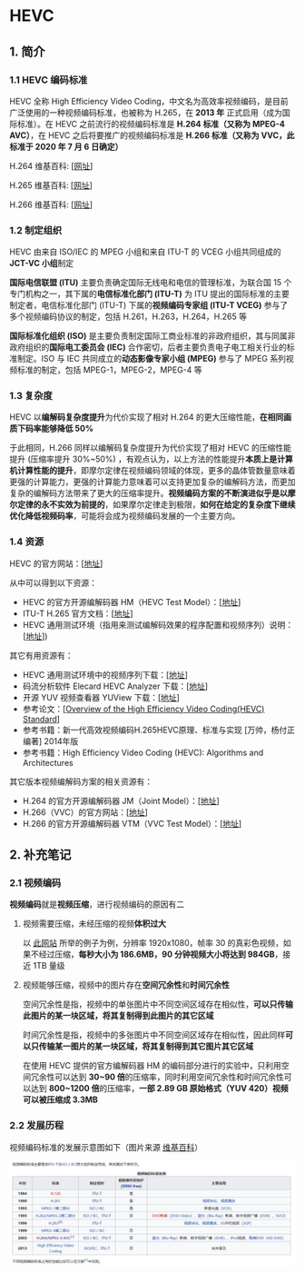 # HEVC

## 1. 简介

### 1.1 HEVC 编码标准

HEVC 全称 High Efficiency Video Coding，中文名为高效率视频编码，是目前广泛使用的一种视频编码标准，也被称为 H.265，在 **2013 年** 正式启用（成为国际标准）。在 HEVC 之前流行的视频编码标准是 **H.264 标准（又称为 MPEG-4 AVC）**，在 HEVC 之后将要推广的视频编码标准是 **H.266 标准（又称为 VVC，此标准于 2020 年 7 月 6 日确定）**

H.264 维基百科: [[网址](https://zh.wikipedia.org/wiki/H.264/MPEG-4_AVC)]

H.265 维基百科: [[网址](https://zh.wikipedia.org/wiki/高效率视频编码)]

H.266 维基百科: [[网址](https://zh.wikipedia.org/wiki/多功能视频编码)]

### 1.2 制定组织

HEVC 由来自 ISO/IEC 的 MPEG 小组和来自 ITU-T 的 VCEG 小组共同组成的 **JCT-VC 小组**制定

**国际电信联盟 (ITU)** 主要负责确定国际无线电和电信的管理标准，为联合国 15 个专门机构之一，其下属的**电信标准化部门 (ITU-T)** 为 ITU 提出的国际标准的主要制定者，电信标准化部门 (ITU-T) 下属的**视频编码专家组 (ITU-T VCEG)** 参与了多个视频编码协议的制定，包括 H.261，H.263，H.264，H.265 等

**国际标准化组织 (ISO)** 是主要负责制定国际工商业标准的非政府组织，其与同属非政府组织的**国际电工委员会 (IEC)** 合作密切，后者主要负责电子电工相关行业的标准制定。ISO 与 IEC 共同成立的**动态影像专家小组 (MPEG)** 参与了 MPEG 系列视频标准的制定，包括 MPEG-1，MPEG-2，MPEG-4 等

### 1.3 复杂度

HEVC 以**编解码复杂度提升**为代价实现了相对 H.264 的更大压缩性能，**在相同画质下码率能够降低 50%**

于此相同，H.266 同样以编解码复杂度提升为代价实现了相对 HEVC 的压缩性能提升 (压缩率提升 30%~50%) ，有观点认为，以上方法的性能提升**本质上是计算机计算性能的提升**，即摩尔定律在视频编码领域的体现，更多的晶体管数量意味着更强的计算能力，更强的计算能力意味着可以支持更加复杂的编解码方法，而更加复杂的编解码方法带来了更大的压缩率提升。**视频编码方案的不断演进似乎是以摩尔定律的永不实效为前提的**，如果摩尔定律走到极限，**如何在给定的复杂度下继续优化降低视频码率**，可能将会成为视频编码发展的一个主要方向。

### 1.4 资源

HEVC 的官方网站：[[地址](https://hevc.hhi.fraunhofer.de/)]

从中可以得到以下资源：

- HEVC 的官方开源编解码器 HM（HEVC Test Model）：[[地址](https://vcgit.hhi.fraunhofer.de/jct-vc/HM)]
- ITU-T H.265 官方文档：[[地址](https://www.itu.int/rec/T-REC-H.265)]
- HEVC 通用测试环境（指用来测试编解码效果的程序配置和视频序列）说明：[[地址](http://phenix.it-sudparis.eu/jct/doc_end_user/documents/12_Geneva/wg11/JCTVC-L1100-v1.zip)])

其它有用资源有：

- HEVC 通用测试环境中的视频序列下载：[[地址](https://blog.csdn.net/abcSunl/article/details/53841953)]
- 码流分析软件 Elecard HEVC Analyzer 下载：[[地址](https://www.0daydown.com/10/446234.html)]
- 开源 YUV 视频查看器 YUView 下载：[[地址](https://github.com/IENT/YUView)]
- 参考论文：[[Overview of the High Efficiency Video Coding(HEVC) Standard](http://iphome.hhi.de/wiegand/assets/pdfs/2012_12_IEEE-HEVC-Overview.pdf)]
- 参考书籍：新一代高效视频编码H.265HEVC原理、标准与实现 [万帅，杨付正 编著] 2014年版
- 参考书籍：High Efficiency Video Coding (HEVC): Algorithms and Architectures

其它版本视频编解码方案的相关资源有：

- H.264 的官方开源编解码器 JM（Joint Model）：[[地址](http://iphome.hhi.de/suehring/tml/download/)]
- H.266（VVC）的官方网站：[[地址](https://jvet.hhi.fraunhofer.de/)]
- H.266 的官方开源编解码器 VTM（VVC Test Model）：[[地址](https://vcgit.hhi.fraunhofer.de/jvet/VVCSoftware_VTM)]

## 2. 补充笔记

### 2.1 视频编码

**视频编码**就是**视频压缩**，进行视频编码的原因有二

1. 视频需要压缩，未经压缩的视频**体积过大**

    以 [此网站](https://juejin.im/post/6844904000194625550) 所举的例子为例，分辨率 1920x1080，帧率 30 的真彩色视频，如果不经过压缩，**每秒大小为 186.6MB，90 分钟视频大小将达到 984GB**，接近 1TB 量级

2. 视频能够压缩，视频中的图片存在**空间冗余性**和**时间冗余性**

    空间冗余性是指，视频中的单张图片中不同空间区域存在相似性，**可以只传输此图片的某一块区域，将其复制得到此图片的其它区域**

    时间冗余性是指，视频中的多张图片中不同空间区域存在相似性，因此同样**可以只传输某一图片的某一块区域，将其复制得到其它图片其它区域**

    在使用 HEVC 提供的官方编解码器 HM 的编码部分进行的实验中，只利用空间冗余性可以达到 **30~90 倍**的压缩率，同时利用空间冗余性和时间冗余性可以达到 **800~1200 倍**的压缩率，**一部 2.89 GB 原始格式（YUV 420）视频可以被压缩成 3.3MB**

### 2.2 发展历程

视频编码标准的发展示意图如下（图片来源 [维基百科](https://zh.wikipedia.org/wiki/視訊壓縮)）

![HEVC_46112](markdown_images/HEVC_46112.png)